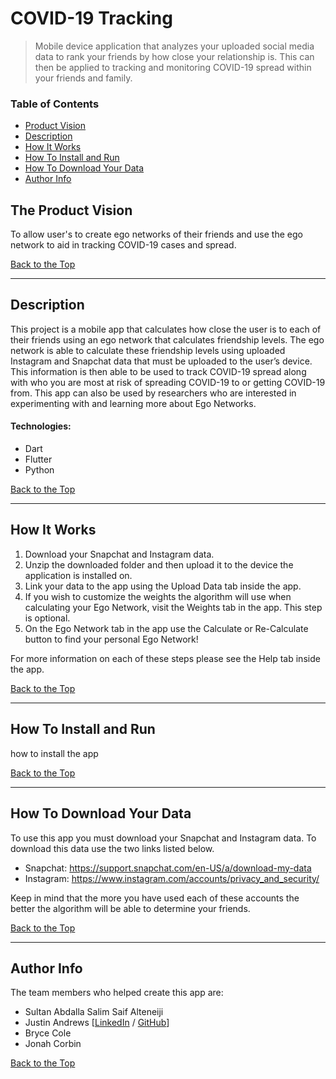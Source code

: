 # COVID-19 Tracking
> Mobile device application that analyzes your uploaded social media data to rank your friends by how close your relationship is. This can then be applied to tracking and monitoring COVID-19 spread within your friends and family. 

### Table of Contents

- [Product Vision](#product-vision)
- [Description](#description)
- [How It Works](#how-it-works)
- [How To Install and Run](#how-to-install-and-run)
- [How To Download Your Data](#how-to-download-your-data)
- [Author Info](#author-info)

## The Product Vision

To allow user's to create ego networks of their friends and use the ego network to aid in tracking COVID-19 cases and spread.


[Back to the Top](#COVID-19-Tracking)

---

## Description

This project is a mobile app that calculates how close the user is to each of their friends using an ego network that calculates friendship levels. The ego network is able to calculate these friendship levels using uploaded Instagram and Snapchat data that must be uploaded to the user’s device. This information is then able to be used to track COVID-19 spread along with who you are most at risk of spreading COVID-19 to or getting COVID-19 from. This app can also be used by researchers who are interested in experimenting with and learning more about Ego Networks.

#### Technologies:

- Dart
- Flutter
- Python


[Back to the Top](#COVID-19-Tracking)

---

## How It Works

1. Download your Snapchat and Instagram data.
2. Unzip the downloaded folder and then upload it to the device the application is installed on.
3. Link your data to the app using the Upload Data tab inside the app.
4. If you wish to customize the weights the algorithm will use when calculating your Ego Network, visit the Weights tab in the app. This step is optional.
5. On the Ego Network tab in the app use the Calculate or Re-Calculate button to find your personal Ego Network!

For more information on each of these steps please see the Help tab inside the app.


[Back to the Top](#COVID-19-Tracking)

---

## How To Install and Run

how to install the app


[Back to the Top](#COVID-19-Tracking)

---

## How To Download Your Data

To use this app you must download your Snapchat and Instagram data. To download this data use the two links listed below.

- Snapchat: https://support.snapchat.com/en-US/a/download-my-data
- Instagram: https://www.instagram.com/accounts/privacy_and_security/

Keep in mind that the more you have used each of these accounts the better the algorithm will be able to determine your friends.


[Back to the Top](#COVID-19-Tracking)

---

## Author Info

The team members who helped create this app are:

- Sultan Abdalla Salim Saif Alteneiji
- Justin Andrews [[LinkedIn](https://www.linkedin.com/in/justin-andrews-cs/) / [GitHub](https://github.com/JustinAndrewsCS)]
- Bryce Cole
- Jonah Corbin

[Back to the Top](#COVID-19-Tracking)
